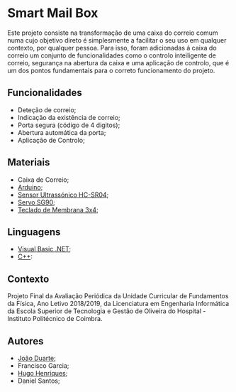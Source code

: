 # Smart Mail Box

Este projeto consiste na transformação de uma caixa do correio comum numa cujo objetivo direto é simplesmente a facilitar o seu uso em qualquer contexto, por qualquer pessoa.
Para isso, foram adicionadas á caixa do correio um conjunto de funcionalidades como o controlo inteiligente de correio, segurança na abertura da caixa e uma aplicação de controlo, que é um dos pontos fundamentais para o correto funcionamento do projeto.

## Funcionalidades
* Deteção de correio;
* Indicação da existência de correio;
* Porta segura (código de 4 digitos);
* Abertura automática da porta;
* Aplicação de Controlo;

## Materiais
* Caixa de Correio;
* [Arduino](https://www.arduino.cc);
* [Sensor Ultrassónico HC-SR04](https://randomnerdtutorials.com/complete-guide-for-ultrasonic-sensor-hc-sr04/);
* [Servo SG90](http://www.ee.ic.ac.uk/pcheung/teaching/DE1_EE/stores/sg90_datasheet.pdf);
* [Teclado de Membrana 3x4](https://mauser.pt/catalog/product_info.php?products_id=096-4642);

## Linguagens
* [Visual Basic .NET](https://en.wikipedia.org/wiki/Visual_Basic_.NET);
* [C++](https://www.cplusplus.com):

## Contexto
Projeto Final da Avaliação Periódica da Unidade Curricular de Fundamentos da Física, Ano Letivo 2018/2019, da Licenciatura em Engenharia Informática da Escola Superior de Tecnologia e Gestão de Oliveira do Hospital - Instituto Politécnico de Coimbra.

## Autores
* [João Duarte](https://github.com/jduarte98);
* Francisco Garcia;
* [Hugo Henriques](https://github.com/hugomvh?tab=repositories);
* Daniel Santos;
